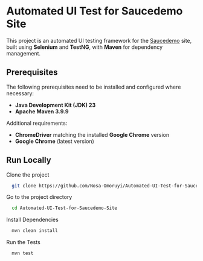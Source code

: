 
# Automated UI Test for Saucedemo Site

This project is an automated UI testing framework for the [Saucedemo](https://www.saucedemo.com) site, built using **Selenium** and **TestNG**, with **Maven** for dependency management.


## Prerequisites

The following prerequisites need to be installed and configured where necessary:

- **Java Development Kit (JDK) 23**
- **Apache Maven 3.9.9**

Additional requirements:

- **ChromeDriver** matching the installed **Google Chrome** version
- **Google Chrome** (latest version)
## Run Locally

Clone the project

```bash
  git clone https://github.com/Nosa-Omoruyi/Automated-UI-Test-for-Saucedemo-Site.git
```

Go to the project directory

```bash
  cd Automated-UI-Test-for-Saucedemo-Site
```

Install Dependencies

```bash
  mvn clean install
```

Run the Tests

```bash
  mvn test
```

